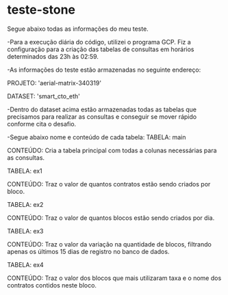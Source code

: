 # teste-stone
Segue abaixo todas as informações do meu teste.

-Para a execução diária do código, utilizei o programa GCP. Fiz a configuração para a criação das tabelas de consultas em horários determinados das 23h às 02:59.

-As informações do teste estão armazenadas no seguinte endereço:

PROJETO: 'aerial-matrix-340319'

DATASET: 'smart_cto_eth'

-Dentro do dataset acima estão armazenadas todas as tabelas que precisamos para realizar as consultas e conseguir se mover rápido conforme cita o desafio. 

-Segue abaixo nome e conteúdo de cada tabela:
TABELA: main

CONTEÚDO: Cria a tabela principal com todas a colunas necessárias para as consultas.

TABELA: ex1 

CONTEÚDO: Traz o valor de quantos contratos estão sendo criados por bloco.

TABELA: ex2

CONTEÚDO: Traz o valor de quantos blocos estão sendo criados por dia.

TABELA: ex3

CONTEÚDO: Traz o valor da variação na quantidade de blocos, filtrando apenas os últimos 15 dias de registro no banco de dados.

TABELA: ex4

CONTEÚDO: Traz o valor dos blocos que mais utilizaram taxa e o nome dos contratos contidos neste bloco.
